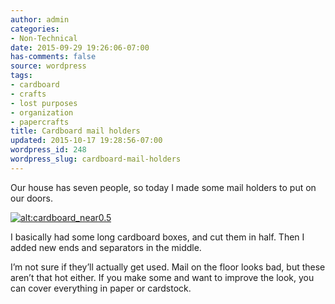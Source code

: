 ```yaml
---
author: admin
categories:
- Non-Technical
date: 2015-09-29 19:26:06-07:00
has-comments: false
source: wordpress
tags:
- cardboard
- crafts
- lost purposes
- organization
- papercrafts
title: Cardboard mail holders
updated: 2015-10-17 19:28:56-07:00
wordpress_id: 248
wordpress_slug: cardboard-mail-holders
---
```

Our house has seven people, so today I made some mail holders to put on our doors.

[![alt:cardboard_near0.5](/wp-content/uploads/2015/09/cardboard_near0.5-1024x768.jpg)](/wp-content/uploads/2015/09/cardboard_near0.5.jpg)

I basically had some long cardboard boxes, and cut them in half. Then I added new ends and separators in the middle.

I’m not sure if they’ll actually get used. Mail on the floor looks bad, but these aren’t that hot either. If you make some and want to improve the look, you can cover everything in paper or cardstock.
